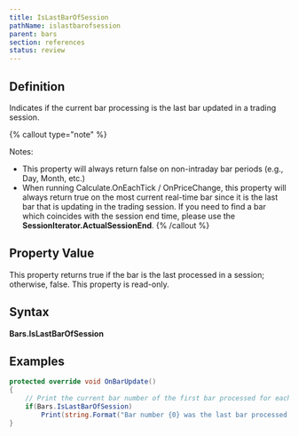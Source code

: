 ```yaml
---
title: IsLastBarOfSession
pathName: islastbarofsession
parent: bars
section: references
status: review
---
```


## Definition

Indicates if the current bar processing is the last bar updated in a trading session.

{% callout type="note" %}

Notes:  

* This property will always return false on non-intraday bar periods (e.g., Day, Month, etc.)
* When running Calculate.OnEachTick / OnPriceChange, this property will always return true on the most current real-time bar since it is the last bar that is updating in the trading session. If you need to find a bar which coincides with the session end time, please use the **SessionIterator.ActualSessionEnd**.
{% /callout %}

## Property Value

This property returns true if the bar is the last processed in a session; otherwise, false. This property is read-only.

## Syntax

**Bars.IsLastBarOfSession**

## Examples

```csharp
protected override void OnBarUpdate()
{
    // Print the current bar number of the first bar processed for each session on a chart
    if(Bars.IsLastBarOfSession)
        Print(string.Format("Bar number {0} was the last bar processed of the session at {1}.", CurrentBar, Time[0]));
}
```
